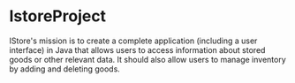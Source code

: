 # IstoreProject
IStore's mission is to create a complete application (including a user interface) in Java that allows users to access information about stored goods or other relevant data. It should also allow users to manage inventory by adding and deleting goods.
